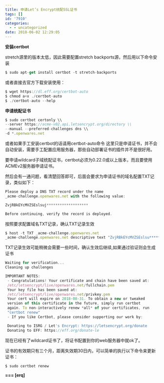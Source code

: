 ```yaml
---
title: 申请Let’s Encrypt统配SSL证书
tags: []
id: '7910'
categories:
  - - uncategorized
date: 2018-06-02 12:29:05
---
```



<!-- more -->
**安装certbot**

stretch源里的版本太低，因此需要配置stretch backports源，然后用以下命令安装
```js
$ sudo apt-get install certbot -t stretch-backports
```

或者直接去官方下载安装使用：
```js
$ wget https://dl.eff.org/certbot-auto
$ chmod a+x ./certbot-auto
$ ./certbot-auto --help
```

**申请统配证书**
```js
$ sudo certbot certonly \\
--server https://acme-v02.api.letsencrypt.org/directory \\
--manual --preferred-challenges dns \\
-d *.openwares.net
```
或者如果手工安装certbot的话请用certbot-auto命令
这里只是申请证书，并不会自动安装，需要手工配置应用服务器，那些自动部署证书的插件并不是很好用。

要申请wildcard子域统配证书，certbot必须为0.22.0或以上版本，而且要使用ACMEv2服务器申请证书。

然后会有一通问题，看清楚回答即可，后面会要求为申请证书的域名配置TXT记录，类似如下：
```js
Please deploy a DNS TXT record under the name
_acme-challenge.openwares.net with the following value:

ZvjRBkEYcMVZSEslsuj*******************

Before continuing, verify the record is deployed.
```
按照要求配置域名TXT记录，确认TXT记录生效
```js
$ host -t TXT _acme-challenge.openwares.net
_acme-challenge.openwares.net descriptive text "ZvjRBkEYcMVZSEslsu************"
```
TXT记录生效可能稍微会需要一些时间，确认生效后继续,如果通过验证则会生成证书
```js
Waiting for verification...
Cleaning up challenges

IMPORTANT NOTES:
 - Congratulations! Your certificate and chain have been saved at:
 /etc/letsencrypt/live/openwares.net/fullchain.pem
 Your key file has been saved at:
 /etc/letsencrypt/live/openwares.net/privkey.pem
 Your cert will expire on 2018-08-31. To obtain a new or tweaked
 version of this certificate in the future, simply run certbot
 again. To non-interactively renew *all* of your certificates, run
 "certbot renew"
 - If you like Certbot, please consider supporting our work by:

 Donating to ISRG / Let's Encrypt: https://letsencrypt.org/donate
 Donating to EFF: https://eff.org/donate-le
```

现在已经有了wildcard证书了，将证书配置到你的web服务器中就ok了。

证书的有效期只有三个月，距离失效期30日内，可以简单的执行以下命令来更新证书：
```js
$ sudo certbot renew
```

**\===
\[erq\]**